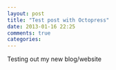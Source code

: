 ```yaml
---
layout: post
title: "Test post with Octopress"
date: 2013-01-16 22:25
comments: true
categories: 
---
```

Testing out my new blog/website